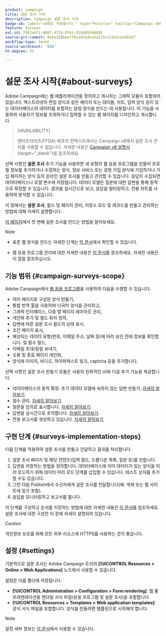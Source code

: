 ```yaml
---
product: campaign
title: 설문 조사 시작
description: Campaign 설문 조사 시작
badge-v8: label="v8에도 적용됩니다." type="Positive" tooltip="Campaign v8에도 적용됩니다."
feature: Surveys
exl-id: 7061a4f1-006f-4f19-8761-918d8930d885
source-git-commit: 8e5a328bee7701adfedec6a533cc21b4ce548187
workflow-type: tm+mt
source-wordcount: '554'
ht-degree: 3%

---
```


# 설문 조사 시작{#about-surveys}

Adobe Campaign에는 웹 애플리케이션을 정의하고 게시하는 그래픽 모듈이 포함되어 있습니다. 엑스트라넷의 편집 양식과 같은 페이지 또는 테이블, 차트, 입력 양식 등이 있는 데이터베이스의 데이터를 포함하는 알림 양식을 만드는 데 사용됩니다. 이 기능을 사용하여 사용자가 정보를 조회하거나 입력할 수 있는 웹 페이지를 디자인하고 게시합니다.

>[!AVAILABILITY]
>
>엔터프라이즈(FFDA) 배포의 컨텍스트에서는 Campaign v8에서 설문 조사 관리를 사용할 수 없습니다. 자세한 내용은 [Campaign v8 설명서](https://experienceleague.adobe.com/en/docs/campaign/campaign-v8/config/architecture/ffda/enterprise-deployment){target="_blank"}를 참조하세요.


선택 사항인 **설문 조사** 추가 기능을 사용하면 새 유형의 웹 응용 프로그램을 만들어 프로필 정보를 추가하거나 수정하는 양식, 정보 서비스 또는 경쟁 가입 양식에 가입하거나 가입 해지하는 양식 등의 온라인 설문 조사를 만들고 관리할 수 있습니다. 응답이 수집되면 데이터베이스나 로컬 변수에 저장됩니다. 데이터 모델은 질문에 대한 답변을 통해 동적으로 확장할 수 있습니다. 결과를 실시간으로 보고, 응답을 필터링하고, 전용 차트를 사용하여 분석할 수 있습니다.

이 장에서는 **설문 조사**, 필드 및 페이지 관리, 저장소 모드 및 레코드를 만들고 관리하는 방법에 대해 자세히 설명합니다.

[이 페이지](getting-started-with-surveys.md)에서 첫 번째 설문 조사를 만드는 방법을 알아보세요.

>[!NOTE]
>
>* 표준 웹 양식을 만드는 자세한 단계는 [이 문서](../../web/using/about-web-forms.md)에서 확인할 수 있습니다.
>
>* 웹 응용 프로그램 관리에 대한 자세한 내용은 [이 문서](../../web/using/about-web-applications.md)를 참조하세요. 자세한 내용은 이 장을 참조하십시오.

## 기능 범위 {#campaign-surveys-scope}

Adobe Campaign에서 [웹 응용 프로그램](../../web/using/about-web-forms.md)을 사용하여 다음을 수행할 수 있습니다.

* 여러 페이지로 구성된 양식 만들기,
* 통합 번역 툴을 사용하여 다국어 양식을 관리하고,
* 그래픽 인터페이스, 다중 열 페이지 레이아웃 관리,
* 개인화 추가 및 필드 위치 정의,
* 답변에 따른 설문 조사 필드의 상태 표시,
* 조건 페이지 표시,
* 예상되는 데이터 유형(번호, 이메일 주소, 날짜 등)에 따라 승인 전에 정보를 확인합니다. 및 필수 필드,
* 이메일 초대/알림 보내기,
* 오류 및 종료 페이지 개인화,
* 양식에 이미지, 비디오, 하이퍼텍스트 링크, captcha 등을 추가합니다.

선택 사항인 설문 조사 만들기 모듈은 사용자 친화적인 UI와 다음 추가 기능을 제공합니다.

* 데이터베이스의 동적 확장: 초기 데이터 모델에 속하지 않는 답변 만들기. [자세히 알아보기](../../surveys/using/managing-answers.md#storing-collected-answers).
* 점수 관리. [자세히 알아보기](../../surveys/using/managing-answers.md#score-management).
* 질문을 임의로 표시합니다. [자세히 알아보기](../../surveys/using/building-a-survey.md#adding-questions).
* 답변을 실시간으로 추적합니다. [자세히 알아보기](../../surveys/using/publish-track-and-use-collected-data.md#response-tracking).
* 전용 보고서를 생성하고 있습니다. [자세히 알아보기](../../surveys/using/publish-track-and-use-collected-data.md#reports-on-surveys).


## 구현 단계 {#surveys-implementation-steps}

다음 단계를 적용하여 설문 조사를 만들고 전달하고 결과를 처리합니다.

1. 설문 조사 페이지 및 해당 컨텐츠(입력 필드, 드롭다운 목록, 질문 등)를 만듭니다.
1. 답변을 저장하는 방법을 정의합니다. 데이터베이스에 이미 데이터가 있는 양식을 미리 로드하기 위해 데이터 미리 로드 단계를 삽입할 수 있습니다. 테스트 상자를 추가할 수도 있습니다.
1. 그런 다음 Publish에서 수신자에게 설문 조사를 전달합니다(예: 게재 또는 웹 사이트에 링크 포함).
1. 응답을 모니터링하고 보고서를 봅니다.

이 단계를 구성하고 순서를 지정하는 방법에 대한 자세한 내용은 [이 문서](../../web/using/about-web-forms.md)를 참조하세요. 설문 조사에 대한 구성만 이 장에 자세히 설명되어 있습니다.

>[!CAUTION]
>
>개인정보 보호를 위해 모든 외부 리소스에 HTTPS를 사용하는 것이 좋습니다.

## 설정 {#settings}

기본적으로 설문 조사는 Adobe Campaign 트리의 **[!UICONTROL Resources > Online > Web Applications]** 노드에서 사용할 수 있습니다.

설정은 다음 폴더에 저장됩니다.

* **[!UICONTROL Administration > Configuration > Form rendering]**: 웹 폼 프레젠테이션용 렌더링 서식 파일(응용 프로그램 및 설문 조사)을 포함합니다.
* **[!UICONTROL Resources > Templates > Web application templates]**: 양식 서식 파일을 포함합니다. 양식을 만들려면 템플릿으로 시작해야 합니다.

>[!NOTE]
>
>설정 세부 정보는 [이 문서](../../web/using/about-web-forms.md)에서 사용할 수 있습니다.
